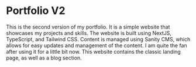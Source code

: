 # Portfolio V2
This is the second version of my portfolio. It is a simple website that showcases my projects and skills. 
The website is built using NextJS, TypeScript, and Tailwind CSS.
Content is managed using Sanity CMS, which allows for easy updates and management of the content.
I am quite the fan after using it for a little bit now.
This website contains the classic landing page, as well as a blog section.
